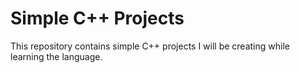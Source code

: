# Simple C++ Projects

This repository contains simple C++ projects I will be creating while learning the language.
